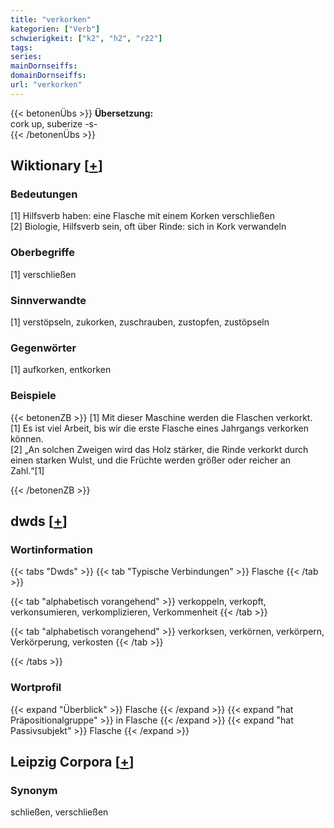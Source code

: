 ```yaml
---
title: "verkorken"
kategorien: ["Verb"]
schwierigkeit: ["k2", "h2", "r22"]
tags:
series:
mainDornseiffs:
domainDornseiffs:
url: "verkorken"
---
```


{{< betonenÜbs >}}
**Übersetzung:**  
cork up, suberize -s-  
{{< /betonenÜbs >}}

## Wiktionary [[+](https://de.wiktionary.org/wiki/verkorken)]

### Bedeutungen
[1] Hilfsverb haben: eine Flasche mit einem Korken verschließen  
[2] Biologie, Hilfsverb sein, oft über Rinde: sich in Kork verwandeln  

### Oberbegriffe
[1] verschließen  

### Sinnverwandte
[1] verstöpseln, zukorken, zuschrauben, zustopfen, zustöpseln  

### Gegenwörter
[1] aufkorken, entkorken  

### Beispiele
{{< betonenZB >}}
[1] Mit dieser Maschine werden die Flaschen verkorkt.  
[1] Es ist viel Arbeit, bis wir die erste Flasche eines Jahrgangs verkorken können.  
[2] „An solchen Zweigen wird das Holz stärker, die Rinde verkorkt durch einen starken Wulst, und die Früchte werden größer oder reicher an Zahl.“[1]  

{{< /betonenZB >}}


## dwds [[+](https://www.dwds.de/wb/verkorken)]

### Wortinformation
{{< tabs "Dwds" >}}
{{< tab "Typische Verbindungen" >}}
Flasche
{{< /tab >}}

{{< tab "alphabetisch vorangehend" >}}
verkoppeln, verkopft, verkonsumieren, verkomplizieren, Verkommenheit
{{< /tab >}}

{{< tab "alphabetisch vorangehend" >}}
verkorksen, verkörnen, verkörpern, Verkörperung, verkosten
{{< /tab >}}

{{< /tabs >}}

### Wortprofil
{{< expand "Überblick" >}} Flasche {{< /expand >}}
{{< expand "hat Präpositionalgruppe" >}} in Flasche {{< /expand >}}
{{< expand "hat Passivsubjekt" >}} Flasche {{< /expand >}}

## Leipzig Corpora [[+](https://corpora.uni-leipzig.de/en/res?word=verkorken&corpusId=deu_newscrawl-public_2018)]


### Synonym
schließen, verschließen

